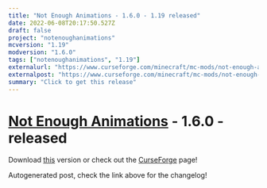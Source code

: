 ```yaml
---
title: "Not Enough Animations - 1.6.0 - 1.19 released"
date: 2022-06-08T20:17:50.527Z
draft: false
project: "notenoughanimations"
mcversion: "1.19"
modversion: "1.6.0"
tags: ["notenoughanimations", "1.19"]
externalurl: "https://www.curseforge.com/minecraft/mc-mods/not-enough-animations/files/3823521"
externalpost: "https://www.curseforge.com/minecraft/mc-mods/not-enough-animations/files/3823521"
summary: "Click to get this release"
---
```

# [Not Enough Animations](/project/notenoughanimations) - 1.6.0 - released
Download [this](https://www.curseforge.com/minecraft/mc-mods/not-enough-animations/files/3823521) version or check out the [CurseForge](https://www.curseforge.com/minecraft/mc-mods/not-enough-animations) page!

Autogenerated post, check the link above for the changelog!
